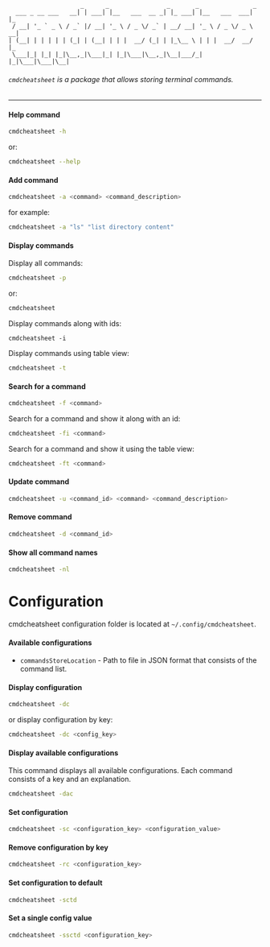 ```
                    _      _                _       _               _
  ___ _ __ ___   __| | ___| |__   ___  __ _| |_ ___| |__   ___  ___| |_
 / __| '_ ` _ \ / _` |/ __| '_ \ / _ \/ _` | __/ __| '_ \ / _ \/ _ \ __|
| (__| | | | | | (_| | (__| | | |  __/ (_| | |_\__ \ | | |  __/  __/ |_
 \___|_| |_| |_|\__,_|\___|_| |_|\___|\__,_|\__|___/_| |_|\___|\___|\__|

```

###### `cmdcheatsheet` is a package that allows storing terminal commands.

---

#### Help command
```bash
cmdcheatsheet -h
```
or:
```bash
cmdcheatsheet --help
```

#### Add command
```bash
cmdcheatsheet -a <command> <command_description>
```
for example:
```bash
cmdcheatsheet -a "ls" "list directory content"
```

#### Display commands

Display all commands:
```bash
cmdcheatsheet -p
```
or:
```bash
cmdcheatsheet
```
Display commands along with ids:
```
cmdcheatsheet -i
```
Display commands using table view:
```bash
cmdcheatsheet -t
```

#### Search for a command
```bash
cmdcheatsheet -f <command>
```
Search for a command and show it along with an id:
```bash
cmdcheatsheet -fi <command>
```
Search for a command and show it using the table view:
```bash
cmdcheatsheet -ft <command>
```

#### Update command
```bash
cmdcheatsheet -u <command_id> <command> <command_description>
```

#### Remove command
```bash
cmdcheatsheet -d <command_id>
```

#### Show all command names
```bash
cmdcheatsheet -nl
```

# Configuration
cmdcheatsheet configuration folder is located at `~/.config/cmdcheatsheet`.

#### Available configurations
* `commandsStoreLocation` - Path to file in JSON format that consists of the command list.

#### Display configuration
```bash
cmdcheatsheet -dc
```
or display configuration by key:
```bash
cmdcheatsheet -dc <config_key>
```

#### Display available configurations
This command displays all available configurations. Each command consists of a key and an explanation.
```bash
cmdcheatsheet -dac
```

#### Set configuration
```bash
cmdcheatsheet -sc <configuration_key> <configuration_value>
```

#### Remove configuration by key
```bash
cmdcheatsheet -rc <configuration_key>
```

#### Set configuration to default
```bash
cmdcheatsheet -sctd
```

#### Set a single config value
```bash
cmdcheatsheet -ssctd <configuration_key>
```
